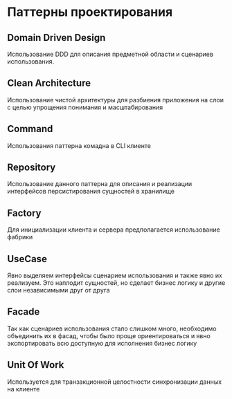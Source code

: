 # Паттерны проектирования

## Domain Driven Design
Использование DDD для описания предметной области и сценариев использования.

## Clean Architecture
Использование чистой архитектуры для разбиения приложения на слои с целью упрощения понимания и масштабирования

## Command
Использования паттерна комадна в CLI клиенте

## Repository
Использование данного паттерна для описания и реализации интерфейсов персистирования сущностей в хранилище

## Factory
Для инициализации клиента и сервера предполагается использование фабрики

## UseCase
Явно выделяем интерфейсы сценарием использования и также явно их реализуем. Это наплодит сущностей, но сделает бизнес логику и другие слои независимыми друг от друга

## Facade
Так как сценариев использования стало слишком много, необходимо объединить их в фасад, чтобы было проще ориентироваться и явно экспортировать всю доступную для исполнения бизнес логику

## Unit Of Work
Используется для транзакционной целостности синхронизации данных на клиенте
